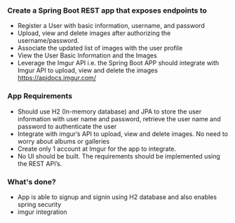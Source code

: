 ### Create a Spring Boot REST app that exposes endpoints to

- Register a User with basic information, username, and password
- Upload, view and delete images after authorizing the username/password.
- Associate the updated list of images with the user profile
- View the User Basic Information and the Images
- Leverage the Imgur API i.e. the Spring Boot APP should integrate with Imgur API to upload, view and delete the images
https://apidocs.imgur.com/

### App Requirements
- Should use H2 (In-memory database) and JPA to store the user information with user name and password,
retrieve the user name and password to authenticate the user
- Integrate with imgur’s API to upload, view and delete images. No need to worry about albums or galleries
- Create only 1 account at Imgur for the app to integrate.
- No UI should be built. The requirements should be implemented using the REST API’s.

### What's done?
- App is able to signup and signin using H2 database and also enables spring security
- imgur integration